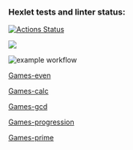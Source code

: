 ### Hexlet tests and linter status:
[![Actions Status](https://github.com/Dmitry996/python-project-lvl1/workflows/hexlet-check/badge.svg)](https://github.com/Dmitry996/python-project-lvl1/actions)

<a href="https://codeclimate.com/github/codeclimate/codeclimate/maintainability"><img src="https://api.codeclimate.com/v1/badges/a99a88d28ad37a79dbf6/maintainability" /></a>

![example workflow](https://github.com/Dmitry996/python-project-lvl1/actions/workflows/main.yml/badge.svg)

[Games-even](https://asciinema.org/a/vKyhCrEU1qgTZNg8jehgrg9RT)

[Games-calc](https://asciinema.org/a/ZJmtUaqk2D0mFmpcr8Kc542VQ)

[Games-gcd](https://asciinema.org/a/qHDFsTnUc5NEBSf8TO6iT8I28)

[Games-progression](https://asciinema.org/a/3GyaapHMP3deBOl5TbKFOSDOb)

[Games-prime](https://asciinema.org/a/GfRq2OKKS5Kw9PFiNOWTF0eau)
